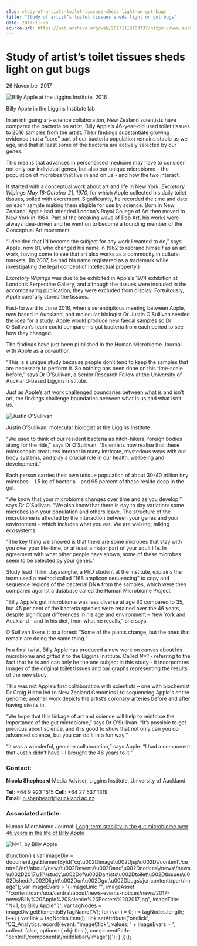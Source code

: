 ```yaml
---
slug: study-of-artists-toilet-tissues-sheds-light-on-gut-bugs
title: "Study of artist’s toilet tissues sheds light on gut bugs"
date: 2017-11-26
source-url: https://web.archive.org/web/20171119163737/https://www.auckland.ac.nz/en/about/news-events-and-notices/news/news-2017/11/study-of-artists-toilet-tissues-sheds-light-on-gut-bugs.html
---
```

Study of artist’s toilet tissues sheds light on gut bugs
========================================================

26 November 2017

![Billy Apple at the Liggins Institute, 2016](https://www.auckland.ac.nz/en/about/news-events-and-notices/news/news-2017/11/study-of-artists-toilet-tissues-sheds-light-on-gut-bugs/_jcr_content/par/textimage/image.img.jpg/1511732437285.jpg "Billy Apple at the Liggins Institute, 2016")

Billy Apple in the Liggins Institute lab

In an intriguing art-science collaboration, New Zealand scientists have compared the bacteria on artist, Billy Apple’s 46-year-old used toilet tissues to 2016 samples from the artist. Their findings substantiate growing evidence that a “core” part of our bacteria population remains stable as we age, and that at least some of the bacteria are actively selected by our genes.

This means that advances in personalised medicine may have to consider not only our individual genes, but also our unique microbiome – the population of microbes that live in and on us - and how the two interact.

It started with a conceptual work about art and life in New York, _Excretory Wipings May 18-October 21, 1970,_ for which Apple collected his daily toilet tissues, soiled with excrement. Significantly, he recorded the time and date on each sample making them eligible for use by science. Born in New Zealand, Apple had attended London’s Royal College of Art then moved to New York in 1964. Part of the breaking wave of Pop Art, his works were always idea-driven and he went on to become a founding member of the Conceptual Art movement.

“I decided that I’d become the subject for any work I wanted to do,” says Apple, now 81, who changed his name in 1962 to rebrand himself as an art work, having come to see that art also works as a commodity in cultural markets. (In 2007, he had his name registered as a trademark while investigating the legal concept of intellectual property.)

_Excretory Wipings_ was due to be exhibited in Apple’s 1974 exhibition at London’s Serpentine Gallery, and although the tissues were included in the accompanying publication, they were excluded from display. Fortuitously, Apple carefully stored the tissues.

Fast-forward to June 2016, when a serendipitous meeting between Apple, now based in Auckland, and molecular biologist Dr Justin O’Sullivan seeded the idea for a study: Apple would produce new faecal samples so Dr O’Sullivan’s team could compare his gut bacteria from each period to see how they changed.

The findings have just been published in the Human Microbiome Journal with Apple as a co-author.

“This is a unique study because people don’t tend to keep the samples that are necessary to perform it. So nothing has been done on this time-scale before,” says Dr O’Sullivan, a Senior Research Fellow at the University of Auckland-based Liggins Institute.

Just as Apple’s art work challenged boundaries between what is and isn’t art, the findings challenge boundaries between what is us and what isn’t us. 

![Justin O'Sullivan](https://www.auckland.ac.nz/en/about/news-events-and-notices/news/news-2017/11/study-of-artists-toilet-tissues-sheds-light-on-gut-bugs/_jcr_content/par/textimage_1/image.img.jpg/1511732204197.jpg "Justin O'Sullivan")

Justin O'Sullivan, molecular biologist at the Liggins Institute

“We used to think of our resident bacteria as hitch-hikers, foreign bodies along for the ride,” says Dr O’Sullivan. “Scientists now realise that these microscopic creatures interact in many intricate, mysterious ways with our body systems, and play a crucial role in our health, wellbeing and development.”

Each person carries their own unique population of about 30-40 trillion tiny microbes – 1.5 kg of bacteria – and 95 percent of those reside deep in the gut.

“We know that your microbiome changes over time and as you develop,” says Dr O’Sullivan. “We also know that there is day to day variation: some microbes join your population and others leave. The structure of the microbiome is affected by the interaction between your genes and your environment – which includes what you eat. We are walking, talking ecosystems.

“The key thing we showed is that there are some microbes that stay with you over your life-time, or at least a major part of your adult life. In agreement with what other people have shown, some of these microbes seem to be selected by your genes.”

Study lead Thilini Jayasinghe, a PhD student at the Institute, explains the team used a method called “16S amplicon sequencing” to copy and sequence regions of the bacterial DNA from the samples, which were then compared against a database called the Human Microbiome Project. 

“Billy Apple’s gut microbiome was less diverse at age 80 compared to 35, but 45 per cent of the bacteria species were retained over the 46 years, despite significant differences in his age and environment – New York and Auckland - and in his diet, from what he recalls,” she says.

O’Sullivan likens it to a forest: “Some of the plants change, but the ones that remain are doing the same thing.”

In a final twist, Billy Apple has produced a new work on canvas about his microbiome and gifted it to the Liggins Institute. Called _N=1_ - referring to the fact that he is and can only be the one subject in this study - it incorporates images of the original toilet tissues and bar graphs representing the results of the new study.

This was not Apple’s first collaboration with scientists – one with biochemist Dr Craig Hilton led to New Zealand Genomics Ltd sequencing Apple's entire genome; another work depicts the artist’s coronary arteries before and after having stents in.

“We hope that this linkage of art and science will help to reinforce the importance of the gut microbiome,” says Dr O’Sullivan. “It’s possible to get precious about science, and it is good to show that not only can you do advanced science, but you can do it in a fun way.”

“It was a wonderful, genuine collaboration,” says Apple. “I had a component that Justin didn’t have – I brought the 46 years to it.”

### **Contact:**

**Nicola Shepheard** Media Adviser, Liggins Institute, University of Auckland

**Tel**: +64 9 923 1515 **Cell**: +64 27 537 1319 **Email**: [n.shepheard@auckland.ac.nz](mailto:n.shepheard@auckland.ac.nz)

### **Associated article:**

Human Microbiome Journal: [Long-term stability in the gut microbiome over 46 years in the life of Billy Apple](http://www.sciencedirect.com/science/article/pii/S245223171730009X)

![N=1, by Billy Apple](https://www.auckland.ac.nz/en/about/news-events-and-notices/news/news-2017/11/study-of-artists-toilet-tissues-sheds-light-on-gut-bugs/_jcr_content/par/image.img.jpg/1511820699584.jpg "N=1, by Billy Apple")

(function() { var imageDiv = document.getElementById("cq\\u002Dimage\\u002Djsp\\u002D\\/content\\/central\\/en\\/about\\/news\\u002Devents\\u002Dand\\u002Dnotices\\/news\\/news\\u002D2017\\/11\\/study\\u002Dof\\u002Dartists\\u002Dtoilet\\u002Dtissues\\u002Dsheds\\u002Dlight\\u002Don\\u002Dgut\\u002Dbugs\\/jcr:content\\/par\\/image"); var imageEvars = '{ imageLink: "", imageAsset: "/content/dam/uoa/central/about/news-events-notices/news/2017-news/Billy%20Apple%20Science%20Posters%202017.jpg", imageTitle: "N=1, by Billy Apple" }'; var tagNodes = imageDiv.getElementsByTagName('A'); for (var i = 0; i < tagNodes.length; i++) { var link = tagNodes.item(i); link.setAttribute('onclick', 'CQ\_Analytics.record({event: "imageClick", values: ' + imageEvars + ', collect: false, options: { obj: this }, componentPath: "central\\/components\\/middlebar\\/image"})'); } })();